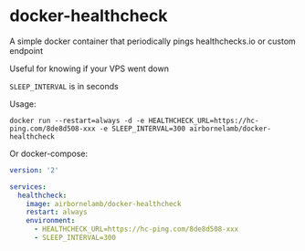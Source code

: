 # docker-healthcheck
A simple docker container that periodically pings healthchecks.io or custom endpoint

Useful for knowing if your VPS went down


`SLEEP_INTERVAL` is in seconds

Usage:

`docker run --restart=always -d -e HEALTHCHECK_URL=https://hc-ping.com/8de8d508-xxx -e SLEEP_INTERVAL=300 airbornelamb/docker-healthcheck`

Or docker-compose:

```yaml
version: '2'

services:
  healthcheck:
    image: airbornelamb/docker-healthcheck
    restart: always
    environment:
      - HEALTHCHECK_URL=https://hc-ping.com/8de8d508-xxx
      - SLEEP_INTERVAL=300
```
